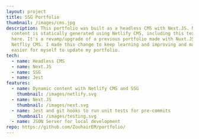 ```yaml
---
layout: project
title: SSG Portfolio
thumbnail: /images/cms.jpg
description: This portfolio was built as a headless CMS with Next.JS. Most
  content is statically generated using Netlify CMS, including this text right
  here. It's a revamp/upgrade of a previous portfolio made with Nuxt.JS and
  Netfliy CMS. I made this change to keep learning and improving and make it
  easier for myself to update my portfolio.
tech:
  - name: Headless CMS
  - name: Next.JS
  - name: SSG
  - name: Jest
features:
  - name: Dynamic content with Netlify CMS and SSG
    thumbnail: /images/netlify.svg
  - name: Next.JS
    thumbnail: /images/next.svg
  - name: Jest and git hooks to run unit tests for pre-commits
    thumbnail: /images/testing.svg
  - name: JSON Server for local development
repo: https://github.com/ZouhairEM/portfolio/
---
```


